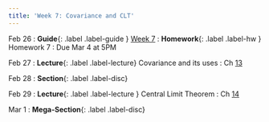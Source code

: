 ```yaml
---
title: 'Week 7: Covariance and CLT'
---
```


Feb 26
: **Guide**{: .label .label-guide } [Week 7](/assets/guides/spring24/week07.pdf)
: **Homework**{: .label .label-hw } Homework 7
    : Due Mar 4 at 5PM

Feb 27
: **Lecture**{: .label .label-lecture} Covariance and its uses
    : Ch [13](http://prob140.org/textbook/content/Chapter_13/00_Variance_Via_Covariance.html)

Feb 28
: **Section**{: .label .label-disc}

Feb 29
: **Lecture**{: .label .label-lecture } Central Limit Theorem
    : Ch [14](http://prob140.org/textbook/content/Chapter_14/00_The_Central_Limit_Theorem.html)

Mar 1
: **Mega-Section**{: .label .label-disc}

